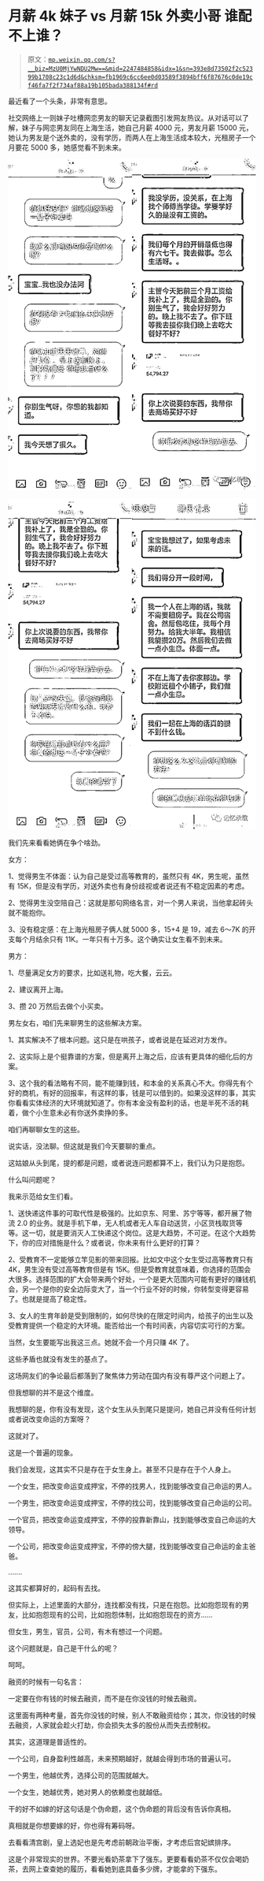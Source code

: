 # 月薪 4k 妹子 vs 月薪 15k 外卖小哥 谁配不上谁？

> 原文：[`mp.weixin.qq.com/s?__biz=MzU0MjYwNDU2Mw==&mid=2247484858&idx=1&sn=393e8d73502f2c52399b1708c23c1d6d&chksm=fb1969c6cc6ee0d03589f3894bff6f87676c0de19cf46fa7f2f734af88a19b105bada388134f#rd`](http://mp.weixin.qq.com/s?__biz=MzU0MjYwNDU2Mw==&mid=2247484858&idx=1&sn=393e8d73502f2c52399b1708c23c1d6d&chksm=fb1969c6cc6ee0d03589f3894bff6f87676c0de19cf46fa7f2f734af88a19b105bada388134f#rd)

最近看了一个头条，非常有意思。

社交网络上一则妹子吐槽网恋男友的聊天记录截图引发网友热议。从对话可以了解，妹子与网恋男友同在上海生活，她自己月薪 4000 元，男友月薪 15000 元，她认为男友是个送外卖的，没有学历，而两人在上海生活成本较大，光租房子一个月要花 5000 多，她感觉看不到未来。

![](img/58b04d7354f83384d9bad6189b586a9f.png)

![](img/34130a480b73234ffa7cabc01ff93b6f.png)

我们先来看看她俩在争个啥劲。

女方：

1、觉得男生不体面：认为自己是受过高等教育的，虽然只有 4K，男生呢，虽然有 15K，但是没有学历，对送外卖也有身份歧视或者说还有不稳定因素的考虑。

2、觉得男生没空陪自己：这就是那句网络名言，对一个男人来说，当他拿起砖头就不能抱你。

3、没有稳定感：在上海光租房子俩人就 5000 多，15+4 是 19，减去 6～7K 的开支每个月结余只有 11K。一年只有十万多。这个确实让女生看不到未来。

男方：

1、尽量满足女方的要求，比如送礼物，吃大餐，云云。

2、建议离开上海。

3、攒 20 万然后去做个小买卖。

男左女右，咱们先来聊男生的这些解决方案。

1、其实解决不了根本问题。这只是在哄孩子，或者说是在延迟对方发作。

2、这实际上是个挺靠谱的方案，但是离开上海之后，应该有更具体的细化后的方案。

3、这个我的看法略有不同，能不能赚到钱，和本金的关系真心不大。你得先有个好的商机，有好的回报率，有这样的事，钱是可以借到的。如果没这样的事，其实你看看实体经济的大环境就知道了。你有本金没有盈利的话，也是半死不活的耗着，做个小生意未必有你送外卖挣的多。

咱们再聊聊女生的这些。

说实话，没法聊。但这就是我们今天要聊的重点。

这姑娘从头到尾，提的都是问题，或者说连问题都算不上，我们认为只是抱怨。

什么叫问题呢？

我来示范给女生们看。

1、送快递这件事的可取代性是极强的。比如京东、阿里、苏宁等等，都开展了物流 2.0 的业务。就是手机下单，无人机或者无人车自动送货，小区货栈取货等等。这一切，就是要消灭人工快递这个岗位。这是大趋势，不可逆。在这个大趋势下，你的应对措施是什么？或者说，你未来有什么更好的打算？

2、受教育不一定能够立竿见影的带来回报。比如文中这个女生受过高等教育只有 4K，男生没有受过高等教育但是有 15K。但是受教育就意味着，你选择的范围会大很多。选择范围的扩大会带来两个好处，一个是更大范围内可能有更好的赚钱机会，另一个是你的安全边际变大了，当一个行业不好的时候，你转型变得更容易了。也就是提高了稳定性。

3、女人的生育年龄是受到限制的，如何尽快的在限定时间内，给孩子的出生以及受教育提供一个稳定的大环境。能否给出一个有时间表，内容切实可行的方案。

当然，女生要能写出我这三点。她就不会一个月只赚 4K 了。

这些矛盾也就没有发生的基点了。

这场网友们的争论最后都落到了聚焦体力劳动在国内有没有尊严这个问题上了。

但我想聊的并不是这个维度。

我想聊的是，你有没有发现，这个女生从头到尾只是提问，她自己并没有任何计划或者说改变命运的方案呀？

这就对了。

这是一个普遍的现象。

我们会发现，这其实不只是存在于女生身上。甚至不只是存在于个人身上。

一个女生，把改变命运变成押宝，不停的找男人，找到能够改变自己命运的男人。

一个男生，把改变命运变成押宝，不停的找公司，找到能够改变自己命运的公司。

一个官员，把改变命运变成押宝，不停的投靠新靠山，找到能够改变自己命运的大领导。

一个公司，把改变命运变成押宝，不停的傍大腿，找到能够改变自己命运的金主爸爸。

.......

这其实都算好的，起码有去找。

但实际上，上述里面的大部分，连找都没有找，只是在抱怨。比如抱怨现有的男友，比如抱怨现有的公司，比如抱怨体制，比如抱怨现在的资方......

但女生，男生，官员，公司，有木有想过一个问题。

这个问题就是，自己是干什么的呢？

呵呵。

融资的时候有一句名言：

一定要在你有钱的时候去融资，而不是在你没钱的时候去融资。

这里面有两种考量，首先你没钱的时候，别人不敢融资给你；其次，你没钱的时候去融资，人家就会趁火打劫，你会损失太多的股份从而失去控制权。

其实，这道理是普适性的。

一个公司，自身盈利性越高，未来预期越好，就越会得到市场的普遍认可。

一个男生，他越优秀，选择公司的范围就越大。

一个女生，她越优秀，她对男人的依赖度也就越低。

干的好不如嫁的好这句话是个伪命题，这个伪命题的背后没有告诉你真相。

真相就是你想要嫁的好，你也得有筹码呀。

去看看清宫剧，皇上选妃也是先考虑前朝政治平衡，才考虑后宫妃嫔排序。

这是个非常现实的世界。不要光看奶茶拿下了强东。更要看看奶茶不仅仅会喝奶茶，去网上查查她的履历，看看她到底具备多少牌，才能拿的下强东。